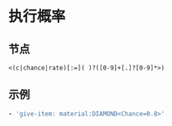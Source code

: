 # 执行概率

## 节点

```text
<(c|chance|rate)[:=]( )?([0-9]+[.]?[0-9]*>)
```

## 示例

```yaml
- 'give-item: material:DIAMOND<Chance=0.8>'
```


